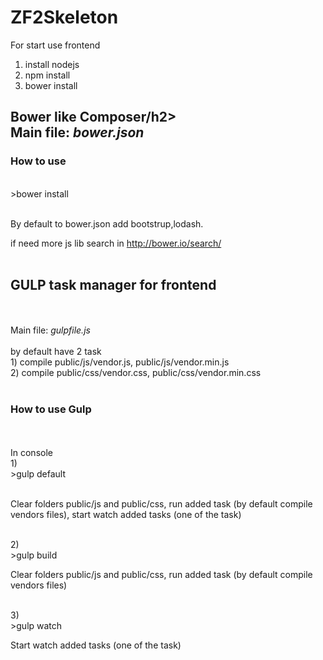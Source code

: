 ZF2Skeleton
===========
For start use frontend

1) install nodejs<br/>
2) npm install<br/>
3) bower install<br/>

<h2>Bower like Composer/h2>
<br/>
Main file: <i>bower.json</i><br/>

<h3>How to use</h3>
<br/>
>bower install <package><br/>
<br/>
<p>By default to bower.json add bootstrup,lodash.</p>

if need more js lib search in http://bower.io/search/<br/>
<br/>
<h2>GULP task manager for frontend</h2><br/>
<br/>
Main file: <i>gulpfile.js</i><br/>
<br/>
by default have 2 task
<br/>
1) compile public/js/vendor.js, public/js/vendor.min.js<br/>
2) compile public/css/vendor.css, public/css/vendor.min.css<br/>
<br/>
<h3>How to use Gulp</h3><br/>
<br/>
In console<br/>
1)<br/>
>gulp default<br/>
<br/>
<p>Clear folders public/js and public/css, run added task (by default compile vendors files), start watch added tasks (one of the task)</p><br/>
2)<br/>
>gulp build
<p>Clear folders public/js and public/css, run added task (by default compile vendors files)</p><br/>
3)<br/>
>gulp watch<br/>
<p>Start watch added tasks (one of the task)</p><br/>


